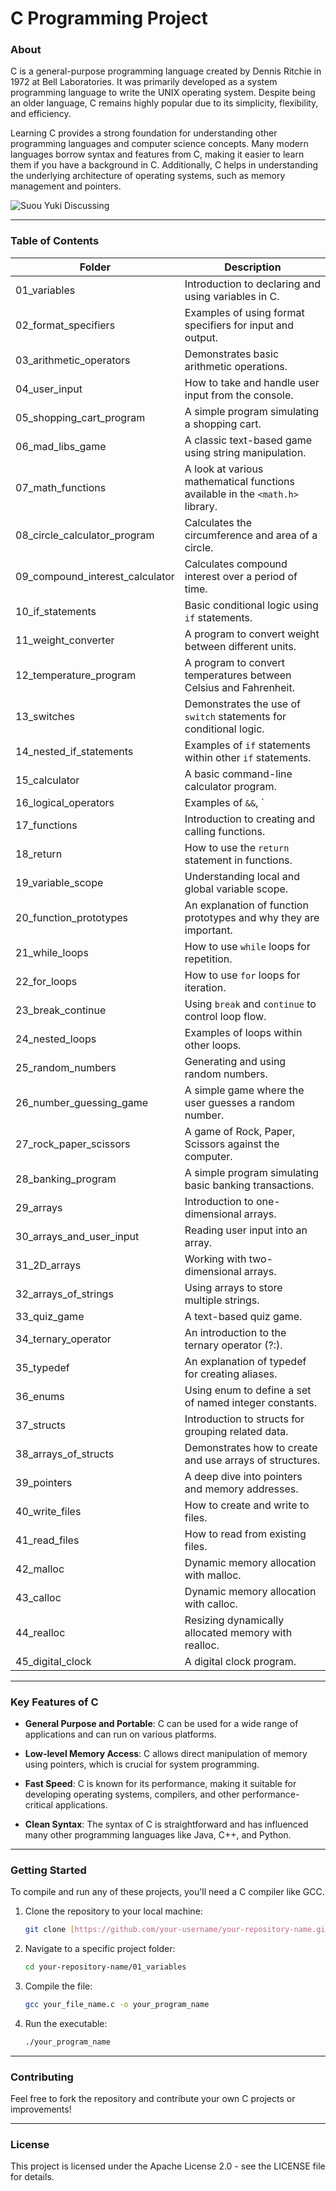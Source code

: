 # C Programming Project
### About
C is a general-purpose programming language created by Dennis Ritchie in 1972 at Bell Laboratories. It was primarily developed as a system programming language to write the UNIX operating system. Despite being an older language, C remains highly popular due to its simplicity, flexibility, and efficiency.

Learning C provides a strong foundation for understanding other programming languages and computer science concepts. Many modern languages borrow syntax and features from C, making it easier to learn them if you have a background in C. Additionally, C helps in understanding the underlying architecture of operating systems, such as memory management and pointers.

<img src="https://tenor.com/en-GB/view/suou-yuki-roshidere-sister-suou-yuki-gif-4836474114803463731.gif" alt="Suou Yuki Discussing"/>
<hr>

### Table of Contents
| Folder | Description |
|----------|----------|
| 01_variables | Introduction to declaring and using variables in C. |
| 02_format_specifiers | Examples of using format specifiers for input and output. |
| 03_arithmetic_operators | Demonstrates basic arithmetic operations. |
| 04_user_input | How to take and handle user input from the console. |
| 05_shopping_cart_program | A simple program simulating a shopping cart. |
| 06_mad_libs_game | A classic text-based game using string manipulation. |
| 07_math_functions | A look at various mathematical functions available in the `<math.h>` library. |
| 08_circle_calculator_program | Calculates the circumference and area of a circle. |
| 09_compound_interest_calculator | Calculates compound interest over a period of time. |
| 10_if_statements | Basic conditional logic using `if` statements. |
| 11_weight_converter | A program to convert weight between different units. |
| 12_temperature_program | A program to convert temperatures between Celsius and Fahrenheit. |
| 13_switches | Demonstrates the use of `switch` statements for conditional logic. |
| 14_nested_if_statements | Examples of `if` statements within other `if` statements. |
| 15_calculator | A basic command-line calculator program. |
| 16_logical_operators | Examples of `&&`, ` |
| 17_functions | Introduction to creating and calling functions. |
| 18_return | How to use the `return` statement in functions. |
| 19_variable_scope | Understanding local and global variable scope. |
| 20_function_prototypes | An explanation of function prototypes and why they are important. |
| 21_while_loops | How to use `while` loops for repetition. |
| 22_for_loops | How to use `for` loops for iteration. |
| 23_break_continue | Using `break` and `continue` to control loop flow. |
| 24_nested_loops | Examples of loops within other loops. |
| 25_random_numbers | Generating and using random numbers. |
| 26_number_guessing_game | A simple game where the user guesses a random number. |
| 27_rock_paper_scissors | A game of Rock, Paper, Scissors against the computer. |
| 28_banking_program | A simple program simulating basic banking transactions. |
| 29_arrays | Introduction to one-dimensional arrays. |
| 30_arrays_and_user_input | Reading user input into an array. |
| 31_2D_arrays | Working with two-dimensional arrays. |
| 32_arrays_of_strings | Using arrays to store multiple strings. |
| 33_quiz_game | A text-based quiz game. |
| 34_ternary_operator | An introduction to the ternary operator (?:). |
| 35_typedef | An explanation of typedef for creating aliases. |
| 36_enums | Using enum to define a set of named integer constants. |
| 37_structs | Introduction to structs for grouping related data. |
| 38_arrays_of_structs | Demonstrates how to create and use arrays of structures. |
| 39_pointers | A deep dive into pointers and memory addresses. |
| 40_write_files | How to create and write to files. |
| 41_read_files | How to read from existing files. |
| 42_malloc | Dynamic memory allocation with malloc. |
| 43_calloc | Dynamic memory allocation with calloc. |
| 44_realloc | Resizing dynamically allocated memory with realloc. |
| 45_digital_clock | A digital clock program. |
<hr>

### Key Features of C
- __General Purpose and Portable__: C can be used for a wide range of applications and can run on various platforms.

- __Low-level Memory Access__: C allows direct manipulation of memory using pointers, which is crucial for system programming.

- __Fast Speed__: C is known for its performance, making it suitable for developing operating systems, compilers, and other performance-critical applications.

- __Clean Syntax__: The syntax of C is straightforward and has influenced many other programming languages like Java, C++, and Python.
<hr>

### Getting Started
To compile and run any of these projects, you'll need a C compiler like GCC.

1. Clone the repository to your local machine:

   ```bash
   git clone [https://github.com/your-username/your-repository-name.git](https://github.com/your-username/your-repository-name.git)

2. Navigate to a specific project folder:

   ```bash
   cd your-repository-name/01_variables

3. Compile the file:

   ```bash
   gcc your_file_name.c -o your_program_name

4. Run the executable:

   ```bash
   ./your_program_name

<hr>

### Contributing
Feel free to fork the repository and contribute your own C projects or improvements!
<hr>

### License
This project is licensed under the Apache License 2.0 - see the LICENSE file for details.
